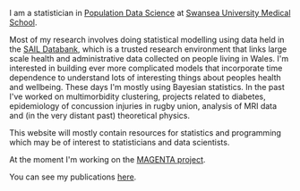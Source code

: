 I am a statistician in [Population Data Science](https://popdatasci.swan.ac.uk/) at [Swansea University Medical School](https://www.swansea.ac.uk/medicine/). 

Most of my research involves doing statistical modelling using data held in the [SAIL Databank](https://saildatabank.com/), which is a trusted research environment that links large scale health and administrative data collected on people living in Wales. I'm interested in building ever more complicated models that incorporate time dependence to understand lots of interesting things about peoples health and wellbeing. These days I'm mostly using Bayesian statistics. In the past I've worked on multimorbidity clustering, projects related to diabetes, epidemiology of concussion injuries in rugby union, analysis of MRI data and (in the very distant past) theoretical physics. 

This website will mostly contain resources for statistics and programming which may be of interest to statisticians and data scientists. 

At the moment I'm working on the [MAGENTA project](https://magentaresearch.org/).

You can see my publications [here](https://orcid.org/0000-0002-1667-7265).